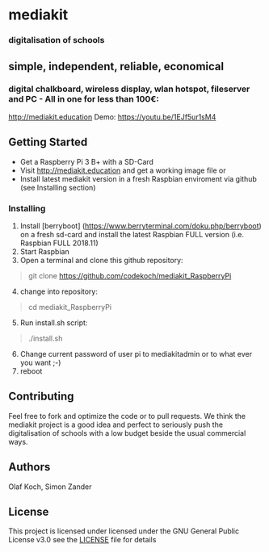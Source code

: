 # mediakit
### digitalisation of schools
## simple, independent, reliable, economical 
### digital chalkboard, wireless display, wlan hotspot, fileserver and PC - All in one for less than 100€:

http://mediakit.education
Demo: https://youtu.be/1EJf5ur1sM4
 
## Getting Started
- Get a Raspberry Pi 3 B+ with a SD-Card 
- Visit http://mediakit.education and get a working image file
or  
- Install latest mediakit version in a fresh Raspbian enviroment via github (see Installing section)

### Installing
1. Install [berryboot] (https://www.berryterminal.com/doku.php/berryboot) on a fresh sd-card and install the latest Raspbian FULL version (i.e. Raspbian FULL 2018.11)
2. Start Raspbian
3. Open a terminal and clone this github repository: 
> git clone https://github.com/codekoch/mediakit_RaspberryPi
4. change into repository:
>cd mediakit_RaspberryPi
5. Run install.sh script:
>./install.sh
6. Change current password of user pi to mediakitadmin or to what ever you want ;-)
7. reboot

## Contributing
Feel free to fork and optimize the code or to pull requests. We think the mediakit project is a good idea and perfect to seriously push the digitalisation of schools with a low budget beside the usual commercial ways.

## Authors
Olaf Koch, Simon Zander

## License
This project is licensed under licensed under the GNU General Public License v3.0 see the [LICENSE](https://github.com/codekoch/mediakit_RaspberryPi/blob/master/LICENSE) file for details
